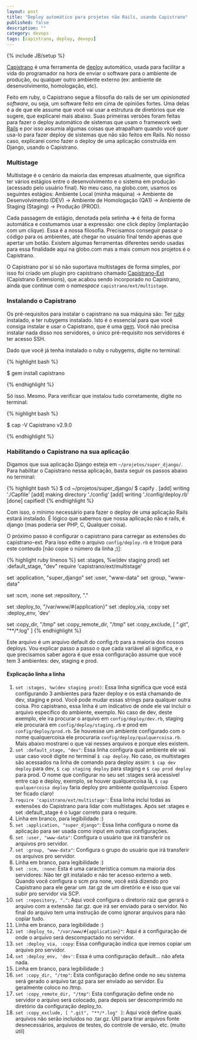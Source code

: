 ```yaml
---
layout: post
title: "Deploy automático para projetos não Rails, usando Capistrano"
published: false
description: ""
category: devops
tags: [capistrano, deploy, devops]
---
```

{% include JB/setup %}

[Capistrano](https://github.com/capistrano/capistrano/wiki/ "Capistrano") é uma ferramenta de [deploy](http://pt.wikipedia.org/wiki/Implanta%C3%A7%C3%A3o_de_software "Implantação de Software") automático, usada para facilitar a vida do programador na hora de enviar o software para o ambiente de produção, ou qualquer outro ambiente externo (ex: ambiente de desenvolvimento, homologação, etc).

Feito em ruby, o Capistrano segue a filosofia do rails de ser um _opinionated software_, ou seja, um software feito em cima de opiniões fortes. Uma delas é a de que ele assume que você vai usar a estrutura de diretórios que ele sugere, que explicarei mais abaixo. Suas primeiras versões foram feitas para fazer o deploy automático de sistemas que usam o framework web [Rails](http://rubyonrails.org/ "Rails Framework") e por isso assumia algumas coisas que atrapalham quando você quer usa-lo para fazer deploy de sistemas que não são feitos em Rails. No nosso caso, explicarei como fazer o deploy de uma aplicação construída em Django, usando o Capistrano.

### Multistage

Multistage é o cenário da maioria das empresas atualmente, que significa ter vários estágios entre o desenvolvimento e o sistema em produção (acessado pelo usuário final). No meu caso, na globo.com, usamos os seguintes estágios: Ambiente Local (minha máquina) -> Ambiente de Desenvolvimento (DEV) -> Ambiente de Homologação (QA1) -> Ambiente de Staging (Staging) -> Produção (PROD).

Cada passagem de estágio, denotada pela setinha __->__ é feita de forma automática e costumamos usar a expressão: one click deploy (implantação com um clique). Essa é a nossa filosofia. Precisamos conseguir passar o código para os ambientes, até chegar no usuário final tendo apenas que apertar um botão. Existem algumas ferramentas diferentes sendo usadas para essa finalidade aqui na globo.com mas a mais comum nos projetos é o Capistrano.

O Capistrano por si só não suportava multistages de forma simples, por isso foi criado um plugin pro capistrano chamado [Capistrano-Ext](https://github.com/capistrano/capistrano/wiki/2.x-Multistage-Extension "Capistrano Extensions") (Capistrano Extensions), que acabou sendo incorporado no Capistrano, ainda que continue com o _namespace_ ``capistrano/ext/multistage``.

### Instalando o Capistrano

Os pré-requisitos para instalar o capistrano na sua máquina são: Ter [ruby](http://www.ruby-lang.org/en/ "Ruby Language") instalado, e ter rubygems instalado. Isto é o essencial para que você consiga instalar e usar o Capistrano, que é uma [gem](http://rubygems.org/ "RubyGems"). Você não precisa instalar nada disso nos servidores, o único pré-requisito nos servidores é ter acesso SSH.

Dado que você já tenha instalado o ruby o rubygems, digite no terminal:

{% highlight bash %}

$ gem install capistrano

{% endhighlight %}

Só isso. Mesmo. Para verificar que instalou tudo corretamente, digite no terminal:

{% highlight bash %}

$ cap -V
Capistrano v2.9.0

{% endhighlight %}

### Habilitando o Capistrano na sua aplicação

Digamos que sua aplicação Django esteja em ``~/projetos/super_django/``. Para habilitar o Capistrano nessa aplicação, basta seguir os passos abaixo no terminal:

{% highlight bash %}
$ cd ~/projetos/super_django/
$ capify .
[add] writing './Capfile'
[add] making directory './config'
[add] writing './config/deploy.rb'
[done] capified!
{% endhighlight %}

Com isso, o mínimo necessário para fazer o deploy de uma aplicação Rails estará instalado. É lógico que sabemos que nossa aplicação não é rails, é django (mas poderia ser PHP, C, Qualquer coisa).

O próximo passo é configurar o capistrano para carregar as extensões do capistrano-ext. Para isso edite o arquivo ``config/deploy.rb`` e troque para este conteudo \[não copie o número da linha ;)\]:

{% highlight ruby linenos %}
set :stages, %w(dev staging prod)
set :default_stage, "dev"
require 'capistrano/ext/multistage'

set :application, "super_django"
set :user, "www-data"
set :group, "www-data"

set :scm, :none
set :repository, "."

set :deploy_to, "/var/www/#{application}"
set :deploy_via, :copy
set :deploy_env, 'dev'

set :copy_dir, "/tmp"
set :copy_remote_dir, "/tmp"
set :copy_exclude, [ ".git", "**/*.log" ]
{% endhighlight %}

Este arquivo é um arquivo default do config.rb para a maioria dos nossos deploys. Vou explicar passo a passo o que cada variável ali significa, e o que precisamos saber agora é que essa configuração assume que você tem 3 ambientes: dev, staging e prod.

#### Explicação linha a linha

1. ``set :stages, %w(dev staging prod)``: Essa linha significa que você está configurando 3 ambientes para fazer deploy e os está chamando de dev, staging e prod. Você pode mudar essas strings para qualquer outra coisa. Pro capistrano, essa linha é um indicativo de onde ele vai incluir o arquivo específico do ambiente, exemplo. No caso de dev, deste exemplo, ele ira procurar o arquivo em ``config/deploy/dev.rb``, staging ele procurará em ``config/deploy/staging.rb`` e prod em ``config/deploy/prod.rb``. Se houvesse um ambiente configurado com o nome qualquercoisa ele procuraria ``config/deploy/qualquercoisa.rb``. Mais abaixo mostrarei o que vai nesses arquivos e porque eles existem.
2. ``set :default_stage, "dev"``: Essa linha configura qual ambiente ele vai usar caso você digite no terminal ``$ cap deploy``. No caso, os multistages são acessados na linha de comando para deploy assim: ``$ cap dev deploy`` para dev, ``$ cap staging deploy`` para staging e ``$ cap prod deploy`` para prod. O nome que configurar no seu set :stages será acessível entre cap e deploy, exemplo, se houver qualquercoisa lá, ``$ cap qualquercoisa deploy`` faria deploy pro ambiente _qualquercoisa_. Espero ter ficado claro!
3. ``require 'capistrano/ext/multistage'``: Essa linha inclui todas as extensões do Capistrano para lidar com multistages. Após set :stages e set :default_stage é o lugar correto para o require.
4. Linha em branco, para legibilidade :)
5. ``set :application, "super_django"``: Essa linha configura o nome da aplicação para ser usada como input em outras configurações.
6. ``set :user, "www-data"``: Configura o usuário que irá transferir os arquivos pro servidor.
7. ``set :group, "www-data"``: Configura o grupo do usuário que irá transferir os arquivos pro servidor.
8. Linha em branco, para legibilidade :)
9. ``set :scm, :none``: Esta é uma característica comum na maioria dos servidores: Não ter git instalado e não ter acesso externo a web. Quando você configura o scm pra none, você está dizendo pro Capistrano para ele gerar um .tar.gz de um diretório e é isso que vai subir pro servidor via SCP.
10. ``set :repository, "."``: Aqui você configura o diretorio raiz que gerará o arquivo com a extensão .tar.gz. que irá ser enviado para o servidor. No final do arquivo tem uma instrução de como ignorar arquivos para não copiar tudo.
11. Linha em branco, para legibilidade :)
12. ``set :deploy_to, "/var/www/#{application}"``: Aqui é a configuração de onde o arquivo será descompactado no servidor.
13. ``set :deploy_via, :copy``: Essa configuração indica que iremos copiar um arquivo pro servidor.
14. ``set :deploy_env, 'dev'``: Essa é uma configuração default... não afeta nada.
15. Linha em branco, para legibilidade :)
16. ``set :copy_dir, "/tmp"``: Esta configuração define onde no seu sistema será gerado o arquivo tar.gz para ser enviado ao servidor. Eu geralmente coloco no /tmp.
17. ``set :copy_remote_dir, "/tmp"``: Esta configuração define onde no servidor o arquivo será colocado, para depois ser descomprimido no diretório da configuração deploy_to.
18. ``set :copy_exclude, [ ".git", "**/*.log" ]``: Aqui você define quais arquivos não serão incluídos no .tar.gz. Útil para tirar arquivos fonte desnecessários, arquivos de testes, do controle de versão, etc. (muito útil)


